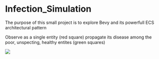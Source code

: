 # Infection_Simulation

The purpose of this small project is to explore Bevy and its powerfull ECS architectural pattern

Observe as a single entity (red square) propagate its disease among the poor, unspecting, healthy entites (green squares)


![](https://github.com/infection_simulation/src/example5k.gif)
